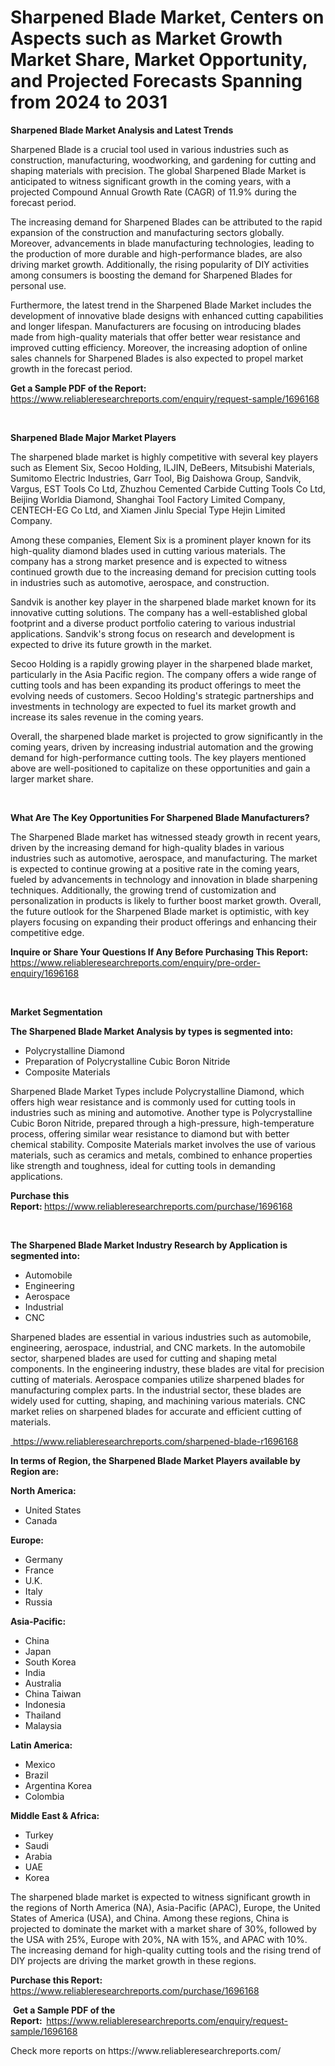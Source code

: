 <p><h1>Sharpened Blade Market, Centers on Aspects such as Market Growth Market Share, Market Opportunity, and Projected Forecasts Spanning from 2024 to 2031</h1></p><p><strong>Sharpened Blade Market Analysis and Latest Trends</strong></p>
<p><p>Sharpened Blade is a crucial tool used in various industries such as construction, manufacturing, woodworking, and gardening for cutting and shaping materials with precision. The global Sharpened Blade Market is anticipated to witness significant growth in the coming years, with a projected Compound Annual Growth Rate (CAGR) of 11.9% during the forecast period.</p><p>The increasing demand for Sharpened Blades can be attributed to the rapid expansion of the construction and manufacturing sectors globally. Moreover, advancements in blade manufacturing technologies, leading to the production of more durable and high-performance blades, are also driving market growth. Additionally, the rising popularity of DIY activities among consumers is boosting the demand for Sharpened Blades for personal use.</p><p>Furthermore, the latest trend in the Sharpened Blade Market includes the development of innovative blade designs with enhanced cutting capabilities and longer lifespan. Manufacturers are focusing on introducing blades made from high-quality materials that offer better wear resistance and improved cutting efficiency. Moreover, the increasing adoption of online sales channels for Sharpened Blades is also expected to propel market growth in the forecast period.</p></p>
<p><strong>Get a Sample PDF of the Report:&nbsp;</strong> <a href="https://www.reliableresearchreports.com/enquiry/request-sample/1696168">https://www.reliableresearchreports.com/enquiry/request-sample/1696168</a></p>
<p>&nbsp;</p>
<p><strong>Sharpened Blade Major Market Players</strong></p>
<p><p>The sharpened blade market is highly competitive with several key players such as Element Six, Secoo Holding, ILJIN, DeBeers, Mitsubishi Materials, Sumitomo Electric Industries, Garr Tool, Big Daishowa Group, Sandvik, Vargus, EST Tools Co Ltd, Zhuzhou Cemented Carbide Cutting Tools Co Ltd, Beijing Worldia Diamond, Shanghai Tool Factory Limited Company, CENTECH-EG Co Ltd, and Xiamen Jinlu Special Type Hejin Limited Company.</p><p>Among these companies, Element Six is a prominent player known for its high-quality diamond blades used in cutting various materials. The company has a strong market presence and is expected to witness continued growth due to the increasing demand for precision cutting tools in industries such as automotive, aerospace, and construction.</p><p>Sandvik is another key player in the sharpened blade market known for its innovative cutting solutions. The company has a well-established global footprint and a diverse product portfolio catering to various industrial applications. Sandvik's strong focus on research and development is expected to drive its future growth in the market.</p><p>Secoo Holding is a rapidly growing player in the sharpened blade market, particularly in the Asia Pacific region. The company offers a wide range of cutting tools and has been expanding its product offerings to meet the evolving needs of customers. Secoo Holding's strategic partnerships and investments in technology are expected to fuel its market growth and increase its sales revenue in the coming years.</p><p>Overall, the sharpened blade market is projected to grow significantly in the coming years, driven by increasing industrial automation and the growing demand for high-performance cutting tools. The key players mentioned above are well-positioned to capitalize on these opportunities and gain a larger market share.</p></p>
<p>&nbsp;</p>
<p><strong>What Are The Key Opportunities For Sharpened Blade Manufacturers?</strong></p>
<p><p>The Sharpened Blade market has witnessed steady growth in recent years, driven by the increasing demand for high-quality blades in various industries such as automotive, aerospace, and manufacturing. The market is expected to continue growing at a positive rate in the coming years, fueled by advancements in technology and innovation in blade sharpening techniques. Additionally, the growing trend of customization and personalization in products is likely to further boost market growth. Overall, the future outlook for the Sharpened Blade market is optimistic, with key players focusing on expanding their product offerings and enhancing their competitive edge.</p></p>
<p><strong>Inquire or Share Your Questions If Any Before Purchasing This Report:</strong> <a href="https://www.reliableresearchreports.com/enquiry/pre-order-enquiry/1696168">https://www.reliableresearchreports.com/enquiry/pre-order-enquiry/1696168</a></p>
<p>&nbsp;</p>
<p><strong>Market Segmentation</strong></p>
<p><strong>The Sharpened Blade Market Analysis by types is segmented into:</strong></p>
<p><ul><li>Polycrystalline Diamond</li><li>Preparation of Polycrystalline Cubic Boron Nitride</li><li>Composite Materials</li></ul></p>
<p><p>Sharpened Blade Market Types include Polycrystalline Diamond, which offers high wear resistance and is commonly used for cutting tools in industries such as mining and automotive. Another type is Polycrystalline Cubic Boron Nitride, prepared through a high-pressure, high-temperature process, offering similar wear resistance to diamond but with better chemical stability. Composite Materials market involves the use of various materials, such as ceramics and metals, combined to enhance properties like strength and toughness, ideal for cutting tools in demanding applications.</p></p>
<p><strong>Purchase this Report:&nbsp;</strong><a href="https://www.reliableresearchreports.com/purchase/1696168">https://www.reliableresearchreports.com/purchase/1696168</a></p>
<p>&nbsp;</p>
<p><strong>The Sharpened Blade Market Industry Research by Application is segmented into:</strong></p>
<p><ul><li>Automobile</li><li>Engineering</li><li>Aerospace</li><li>Industrial</li><li>CNC</li></ul></p>
<p><p>Sharpened blades are essential in various industries such as automobile, engineering, aerospace, industrial, and CNC markets. In the automobile sector, sharpened blades are used for cutting and shaping metal components. In the engineering industry, these blades are vital for precision cutting of materials. Aerospace companies utilize sharpened blades for manufacturing complex parts. In the industrial sector, these blades are widely used for cutting, shaping, and machining various materials. CNC market relies on sharpened blades for accurate and efficient cutting of materials.</p></p>
<p><a href="https://www.reliableresearchreports.com/sharpened-blade-r1696168">&nbsp;https://www.reliableresearchreports.com/sharpened-blade-r1696168</a></p>
<p><strong>In terms of Region, the Sharpened Blade Market Players available by Region are:</strong></p>
<p>
    <p> <strong> North America: </strong>
        <ul>
            <li>United States</li>
            <li>Canada</li>
        </ul>
        </p> 
    <p> <strong> Europe: </strong>
        <ul>
            <li>Germany</li>
            <li>France</li>
            <li>U.K.</li>
            <li>Italy</li>
            <li>Russia</li>
        </ul>
        </p> 
    <p> <strong> Asia-Pacific: </strong>
        <ul>
            <li>China</li>
            <li>Japan</li>
            <li>South Korea</li>
            <li>India</li>
            <li>Australia</li>
            <li>China Taiwan</li>
            <li>Indonesia</li>
            <li>Thailand</li>
            <li>Malaysia</li>
        </ul>
        </p> 
    <p> <strong> Latin America: </strong>
        <ul>
            <li>Mexico</li>
            <li>Brazil</li>
            <li>Argentina Korea</li>
            <li>Colombia</li>
        </ul>
        </p> 
    <p> <strong> Middle East & Africa: </strong>
        <ul>
            <li>Turkey</li>
            <li>Saudi</li>
            <li>Arabia</li>
            <li>UAE</li>
            <li>Korea</li>
        </ul>
    </p>
    </p>
<p><p>The sharpened blade market is expected to witness significant growth in the regions of North America (NA), Asia-Pacific (APAC), Europe, the United States of America (USA), and China. Among these regions, China is projected to dominate the market with a market share of 30%, followed by the USA with 25%, Europe with 20%, NA with 15%, and APAC with 10%. The increasing demand for high-quality cutting tools and the rising trend of DIY projects are driving the market growth in these regions.</p></p>
<p><strong>Purchase this Report: </strong><a href="https://www.reliableresearchreports.com/purchase/1696168">https://www.reliableresearchreports.com/purchase/1696168</a></p>
<p>&nbsp;<strong>Get a Sample PDF of the Report:&nbsp;&nbsp;</strong><a href="https://www.reliableresearchreports.com/enquiry/request-sample/1696168">https://www.reliableresearchreports.com/enquiry/request-sample/1696168</a></p>
<p><strong></strong></p>
<p>Check more reports on https://www.reliableresearchreports.com/</p>